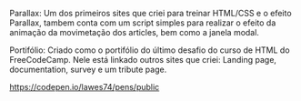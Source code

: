 Parallax: Um dos primeiros sites que criei para treinar HTML/CSS e o efeito Parallax, tambem conta com um script simples para realizar o efeito da animação da movimetação dos articles, bem como a janela modal.

Portifólio: Criado como o portifólio do último desafio do curso de HTML do FreeCodeCamp. Nele está linkado outros sites que criei: Landing page, documentation, survey e um tribute page.

https://codepen.io/lawes74/pens/public
